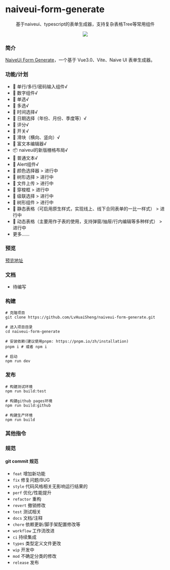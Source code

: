 # naiveui-form-generate

<p align="center">基于naiveui、typescript的表单生成器，支持复杂表格Tree等常用组件</p>
<p align="center">
  <a href="./LICENSE"><img allt="MIT License" src="https://badgen.net/github/license/zclzone/vue-naive-admin"/></a>
</p>


### 简介

[NaiveUi Form Generate](https://github.com/LvHuaiSheng/naiveui-form-generate)，一个基于 Vue3.0、Vite、Naive UI 表单生成器。


### 功能/计划
- 🍉 单行/多行/密码输入组件√
- 🍉 数字组件√
- 🍉 单选√
- 🍉 多选√
- 🍉 时间选择√
- 🍉 日期选择（年份、月份、季度等）√
- 🍉 评分√
- 🍉 开关√
- 🍉 滑块（横向、竖向）√
- 🍉 富文本编辑器√
- 📦 naiveui的新版栅格布局√
- 🤹 普通文本√
- 🤹 Alert组件√
- 🍏 颜色选择器 > 进行中
- 🍏 树形选择 > 进行中
- 🍏 文件上传 > 进行中
- 🍏 穿梭框 > 进行中
- 🍏 级联选择 > 进行中
- 🍏 树形组件 > 进行中
- 🍏 静态表格（可启用原生样式，实现线上、线下合同表单的一比一样式） > 进行中
- 🍏 动态表格（主要用作子表的使用，支持弹窗/抽屉/行内编辑等多种样式） > 进行中
- 更多......
### 预览

[预览地址](http://152.136.97.190:8080/naiveui-form-generate)

### 文档
- 待编写


### 构建

```shell
# 克隆项目
git clone https://github.com/LvHuaiSheng/naiveui-form-generate.git

# 进入项目目录
cd naiveui-form-generate

# 安装依赖(建议使用pnpm: https://pnpm.io/zh/installation)
pnpm i # 或者 npm i

# 启动
npm run dev
```

### 发布

```shell
# 构建测试环境
npm run build:test

# 构建github pages环境
npm run build:github

# 构建生产环境
npm run build
```

### 其他指令


### 规范

#### git commit 规范

- `feat` 增加新功能
- `fix` 修复问题/BUG
- `style` 代码风格相关无影响运行结果的
- `perf` 优化/性能提升
- `refactor` 重构
- `revert` 撤销修改
- `test` 测试相关
- `docs` 文档/注释
- `chore` 依赖更新/脚手架配置修改等
- `workflow` 工作流改进
- `ci` 持续集成
- `types` 类型定义文件更改
- `wip` 开发中
- `mod` 不确定分类的修改
- `release` 发布


